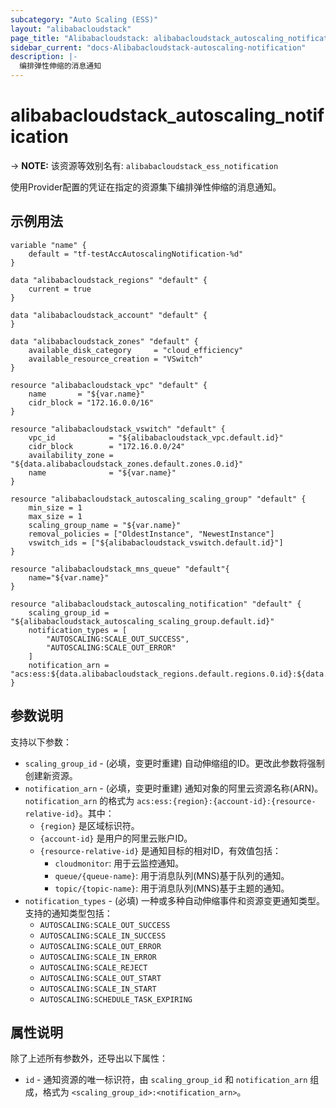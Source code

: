 ```yaml
---
subcategory: "Auto Scaling (ESS)"
layout: "alibabacloudstack"
page_title: "Alibabacloudstack: alibabacloudstack_autoscaling_notification"
sidebar_current: "docs-Alibabacloudstack-autoscaling-notification"
description: |- 
  编排弹性伸缩的消息通知
---
```


# alibabacloudstack_autoscaling_notification
-> **NOTE:** 该资源等效别名有: `alibabacloudstack_ess_notification`

使用Provider配置的凭证在指定的资源集下编排弹性伸缩的消息通知。

## 示例用法

```hcl
variable "name" {
    default = "tf-testAccAutoscalingNotification-%d"
}

data "alibabacloudstack_regions" "default" {
    current = true
}

data "alibabacloudstack_account" "default" {
}

data "alibabacloudstack_zones" "default" {
    available_disk_category     = "cloud_efficiency"
    available_resource_creation = "VSwitch"
}

resource "alibabacloudstack_vpc" "default" {
    name       = "${var.name}"
    cidr_block = "172.16.0.0/16"
}
    
resource "alibabacloudstack_vswitch" "default" {
    vpc_id            = "${alibabacloudstack_vpc.default.id}"
    cidr_block        = "172.16.0.0/24"
    availability_zone = "${data.alibabacloudstack_zones.default.zones.0.id}"
    name              = "${var.name}"
}

resource "alibabacloudstack_autoscaling_scaling_group" "default" {
    min_size = 1
    max_size = 1
    scaling_group_name = "${var.name}"
    removal_policies = ["OldestInstance", "NewestInstance"]
    vswitch_ids = ["${alibabacloudstack_vswitch.default.id}"]
}

resource "alibabacloudstack_mns_queue" "default"{
    name="${var.name}"
}

resource "alibabacloudstack_autoscaling_notification" "default" {
    scaling_group_id = "${alibabacloudstack_autoscaling_scaling_group.default.id}"
    notification_types = [
        "AUTOSCALING:SCALE_OUT_SUCCESS",
        "AUTOSCALING:SCALE_OUT_ERROR"
    ]
    notification_arn = "acs:ess:${data.alibabacloudstack_regions.default.regions.0.id}:${data.alibabacloudstack_account.default.id}:queue/${alibabacloudstack_mns_queue.default.name}"
}
```

## 参数说明

支持以下参数：

* `scaling_group_id` - (必填，变更时重建) 自动伸缩组的ID。更改此参数将强制创建新资源。
* `notification_arn` - (必填，变更时重建) 通知对象的阿里云资源名称(ARN)。`notification_arn` 的格式为 `acs:ess:{region}:{account-id}:{resource-relative-id}`。其中：
  * `{region}` 是区域标识符。
  * `{account-id}` 是用户的阿里云账户ID。
  * `{resource-relative-id}` 是通知目标的相对ID，有效值包括：
    * `cloudmonitor`: 用于云监控通知。
    * `queue/{queue-name}`: 用于消息队列(MNS)基于队列的通知。
    * `topic/{topic-name}`: 用于消息队列(MNS)基于主题的通知。
* `notification_types` - (必填) 一种或多种自动伸缩事件和资源变更通知类型。支持的通知类型包括：
  * `AUTOSCALING:SCALE_OUT_SUCCESS`
  * `AUTOSCALING:SCALE_IN_SUCCESS`
  * `AUTOSCALING:SCALE_OUT_ERROR`
  * `AUTOSCALING:SCALE_IN_ERROR`
  * `AUTOSCALING:SCALE_REJECT`
  * `AUTOSCALING:SCALE_OUT_START`
  * `AUTOSCALING:SCALE_IN_START`
  * `AUTOSCALING:SCHEDULE_TASK_EXPIRING`

## 属性说明

除了上述所有参数外，还导出以下属性：

* `id` - 通知资源的唯一标识符，由 `scaling_group_id` 和 `notification_arn` 组成，格式为 `<scaling_group_id>:<notification_arn>`。